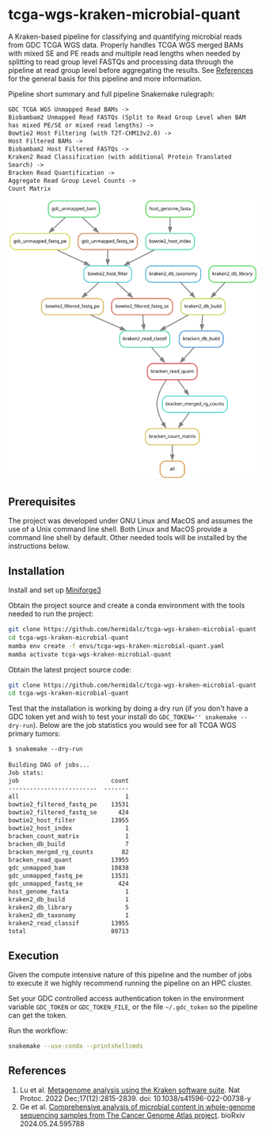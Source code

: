# tcga-wgs-kraken-microbial-quant

A Kraken-based pipeline for classifying and quantifying microbial
reads from GDC TCGA WGS data. Properly handles TCGA WGS merged
BAMs with mixed SE and PE reads and multiple read lengths when needed
by splitting to read group level FASTQs and processing data through
the pipeline at read group level before aggregating the results.
See [References](#references) for the general basis for this pipeline
and more information.

Pipeline short summary and full pipeline Snakemake rulegraph:

```
GDC TCGA WGS Unmapped Read BAMs ->
Biobambam2 Unmapped Read FASTQs (Split to Read Group Level when BAM has mixed PE/SE or mixed read lengths) ->
Bowtie2 Host Filtering (with T2T-CHM13v2.0) ->
Host Filtered BAMs ->
Biobambam2 Host Filtered FASTQs ->
Kraken2 Read Classification (with additional Protein Translated Search) ->
Bracken Read Quantification ->
Aggregate Read Group Level Counts ->
Count Matrix
```

![Snakemake rule graph](tcga-wgs-kraken-microbial-quant.svg)

## Prerequisites

The project was developed under GNU Linux and MacOS and assumes the
use of a Unix command line shell. Both Linux and MacOS provide a
command line shell by default. Other needed tools will be installed
by the instructions below.

## Installation

Install and set up
[Miniforge3](https://github.com/conda-forge/miniforge#miniforge3)

Obtain the project source and create a conda environment with the tools
needed to run the project:

```bash
git clone https://github.com/hermidalc/tcga-wgs-kraken-microbial-quant.git
cd tcga-wgs-kraken-microbial-quant
mamba env create -f envs/tcga-wgs-kraken-microbial-quant.yaml
mamba activate tcga-wgs-kraken-microbial-quant
```

Obtain the latest project source code:

```bash
git clone https://github.com/hermidalc/tcga-wgs-kraken-microbial-quant.git
cd tcga-wgs-kraken-microbial-quant
```

Test that the installation is working by doing a dry run (if you don't
have a GDC token yet and wish to test your install do
`GDC_TOKEN='' snakemake --dry-run`). Below are the job statistics you
would see for all TCGA WGS primary tumors:

```
$ snakemake --dry-run

Building DAG of jobs...
Job stats:
job                          count
-------------------------  -------
all                              1
bowtie2_filtered_fastq_pe    13531
bowtie2_filtered_fastq_se      424
bowtie2_host_filter          13955
bowtie2_host_index               1
bracken_count_matrix             1
bracken_db_build                 7
bracken_merged_rg_counts        82
bracken_read_quant           13955
gdc_unmapped_bam             10838
gdc_unmapped_fastq_pe        13531
gdc_unmapped_fastq_se          424
host_genome_fasta                1
kraken2_db_build                 1
kraken2_db_library               5
kraken2_db_taxonomy              1
kraken2_read_classif         13955
total                        80713
```


## Execution

Given the compute intensive nature of this pipeline and the number of
jobs to execute it we highly recommend running the pipeline on an HPC
cluster.

Set your GDC controlled access authentication token in the environment
variable `GDC_TOKEN` or `GDC_TOKEN_FILE`, or the file `~/.gdc_token`
so the pipeline can get the token.

Run the workflow:

```bash
snakemake --use-conda --printshellcmds
```

## References

1. Lu et al. [Metagenome analysis using the Kraken software suite](
    https://www.ncbi.nlm.nih.gov/pmc/articles/PMC9725748/).
Nat Protoc. 2022 Dec;17(12):2815-2839. doi: 10.1038/s41596-022-00738-y
2. Ge et al. [Comprehensive analysis of microbial content in whole-genome
sequencing samples from The Cancer Genome Atlas project](
    https://doi.org/10.1101/2024.05.24.595788). bioRxiv 2024.05.24.595788
